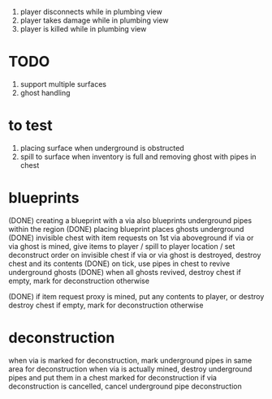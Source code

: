 1. player disconnects while in plumbing view
2. player takes damage while in plumbing view
3. player is killed while in plumbing view

# TODO

1. support multiple surfaces
2. ghost handling

# to test

1. placing surface when underground is obstructed
2. spill to surface when inventory is full and removing ghost with pipes in chest

# blueprints

(DONE) creating a blueprint with a via also blueprints underground pipes within the region
(DONE) placing blueprint places ghosts underground
(DONE) invisible chest with item requests on 1st via aboveground
if via or via ghost is mined, give items to player / spill to player location / set deconstruct order on invisible chest
if via or via ghost is destroyed, destroy chest and its contents
(DONE) on tick, use pipes in chest to revive underground ghosts
(DONE) when all ghosts revived, destroy chest if empty, mark for deconstruction otherwise

(DONE) if item request proxy is mined, put any contents to player, or destroy destroy chest if empty, mark for deconstruction otherwise

# deconstruction

when via is marked for deconstruction, mark underground pipes in same area for deconstruction
when via is actually mined, destroy underground pipes and put them in a chest marked for deconstruction
if via deconstruction is cancelled, cancel underground pipe deconstruction
